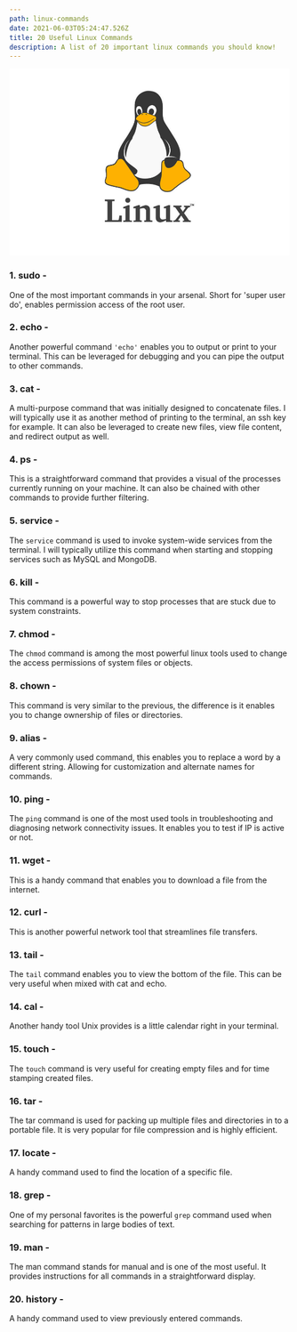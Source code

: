 ```yaml
---
path: linux-commands
date: 2021-06-03T05:24:47.526Z
title: 20 Useful Linux Commands
description: A list of 20 important linux commands you should know!
---
```

![linux-penguin](../assets/linux-penguin.jpg "linux-reference")



### 1. sudo -

One of the most important commands in your arsenal. Short for 'super user do', enables permission access of the root user.

### 2. echo -

Another powerful command `'echo'` enables you to output or print to your terminal. This can be leveraged for debugging and you can pipe the output to other commands.

### 3. cat -

A multi-purpose command that was initially designed to concatenate files. I will typically use it as another method of printing to the terminal, an ssh key for example. It can also be leveraged to create new files, view file content, and redirect output as well. 

### 4. ps -

This is a straightforward command that provides a visual of the processes currently running on your machine. It can also be chained with other commands to provide further filtering.



### 5. service -

The `service` command is used to invoke system-wide services from the terminal. I will typically utilize this command when starting and stopping services such as MySQL and MongoDB.



### 6. kill -

This command is a powerful way to stop processes that are stuck due to system constraints. 



### 7. chmod -

The `chmod` command is among the most powerful linux tools used to change the access permissions of system files or objects.

### 8. chown - 

This command is very similar to the previous, the difference is it enables you to change ownership of files or directories.



### 9. alias -

A very commonly used command, this enables you to replace a word by a different string. Allowing for customization and alternate names for commands. 



### 10. ping -

The `ping` command is one of the most used tools in troubleshooting and diagnosing network connectivity issues. It enables you to test if IP is active or not. 



### 11. wget -

This is a handy command that enables you to download a file from the internet.



### 12. curl -

This is another powerful network tool that streamlines file transfers.



### 13. tail - 

The `tail` command enables you to view the bottom of the file. This can be very useful when mixed with cat and echo.



### 14. cal -

Another handy tool Unix provides is a little calendar right in your terminal.



### 15. touch - 

The `touch` command is very useful for creating empty files and for time stamping created files. 



### 16.  tar -

The tar command is used for packing up multiple files and directories in to a portable file. It is very popular for file compression and is highly efficient. 

### 17. locate - 

A handy command used to find the location of a specific file.



### 18. grep -

One of my personal favorites is the powerful `grep` command used when searching for patterns in large bodies of text. 



### 19. man - 

The man command stands for manual and is one of the most useful. It provides instructions for all commands in a straightforward display.



### 20. history - 

A handy command used to view previously entered commands.